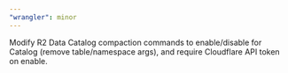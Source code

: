 ```yaml
---
"wrangler": minor
---
```


Modify R2 Data Catalog compaction commands to enable/disable for Catalog (remove table/namespace args), and require Cloudflare API token on enable.
